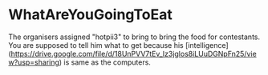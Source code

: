 # WhatAreYouGoingToEat

The organisers assigned "hotpii3" to bring to bring the food for contestants. You are supposed to tell him what to get because his [intelligence] (https://drive.google.com/file/d/18UnPVV7tEv_lz3jglos8iLUuDGNpFn25/view?usp=sharing) is same as the computers. 
